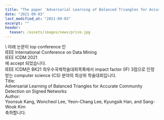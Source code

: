 ```yaml
---
title: "The paper 'Adversarial Learning of Balanced Triangles for Accurate Community Detection on Signed Networks' has been accepted in a top conference, IEEE ICDM 2021"
date: "2021-09-03"
last_modified_at: "2021-09-03"
excerpt: ""
header:
  teaser: /assets/images/news/prize.jpg
---
```

\\
아래 논문이 top conference 인<br>IEEE International Conference on Data Mining<br>IEEE ICDM 2021<br>에 accept 되었습니다.<br>IEEE ICDM은 BK21 최우수국제학술대회목록에서 impact factor (IF) 3점으로 인정 받는 computer science (CS) 분야의 최상위 학술대회입니다.<br>Title:<br>Adversarial Learning of Balanced Triangles for Accurate Community Detection on Signed Networks<br>Author:<br>Yoonsuk Kang, Woncheol Lee, Yeon-Chang Lee, Kyungsik Han, and Sang-Wook Kim<br>축하합니다.